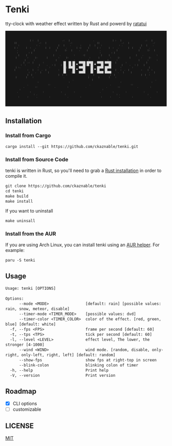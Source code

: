 # Tenki

tty-clock with weather effect written by Rust and powerd by [ratatui](https://github.com/ratatui-org/ratatui)

![demo](./doc/demo.gif)

## Installation

### Install from Cargo

```
cargo install --git https://github.com/ckaznable/tenki.git
```

### Install from Source Code

tenki is written in Rust, so you'll need to grab a [Rust installation](https://www.rust-lang.org/) in order to compile it.

```shell
git clone https://github.com/ckaznable/tenki
cd tenki
make build
make install
```

If you want to uninstall

```shell
make uninsall
```

### Install from the AUR

If you are using Arch Linux, you can install tenki using an [AUR helper](https://wiki.archlinux.org/title/AUR_helpers). For example:

```shell
paru -S tenki
```

## Usage

```
Usage: tenki [OPTIONS]

Options:
      --mode <MODE>                [default: rain] [possible values: rain, snow, meteor, disable]
      --timer-mode <TIMER_MODE>    [possible values: dvd]
      --timer-color <TIMER_COLOR>  color of the effect. [red, green, blue] [default: white]
  -f, --fps <FPS>                  frame per second [default: 60]
  -t, --tps <TPS>                  tick per second [default: 60]
  -l, --level <LEVEL>              effect level, The lower, the stronger [4-1000]
      --wind <WIND>                wind mode. [random, disable, only-right, only-left, right, left] [default: random]
      --show-fps                   show fps at right-top in screen
      --blink-colon                blinking colon of timer
  -h, --help                       Print help
  -V, --version                    Print version
```

## Roadmap

- [x] CLI options
- [ ] customizable

## LICENSE

[MIT](./LICENSE)

